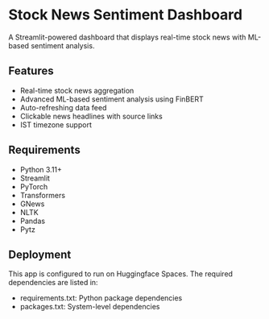 # Stock News Sentiment Dashboard

A Streamlit-powered dashboard that displays real-time stock news with ML-based sentiment analysis.

## Features
- Real-time stock news aggregation
- Advanced ML-based sentiment analysis using FinBERT
- Auto-refreshing data feed
- Clickable news headlines with source links
- IST timezone support

## Requirements
- Python 3.11+
- Streamlit
- PyTorch
- Transformers
- GNews
- NLTK
- Pandas
- Pytz

## Deployment
This app is configured to run on Huggingface Spaces. The required dependencies are listed in:
- requirements.txt: Python package dependencies
- packages.txt: System-level dependencies
